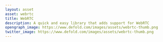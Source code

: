 ```yaml
---
layout: asset
asset: webrtc
title: WebRTC
description: A quick and easy library that adds support for WebRTC
opengraph_image: https://www.defold.com/images/assets/webrtc-thumb.png
twitter_image: https://www.defold.com/images/assets/webrtc-thumb.png
---
```

